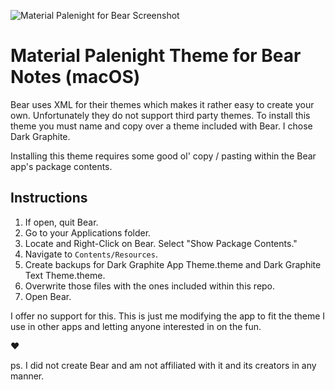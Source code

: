 ![Material Palenight for Bear Screenshot](http://r3v.in/XAUAzR/Screen-Shot-2018-12-06-01-51-54.78.png)

# Material Palenight Theme for Bear Notes (macOS)

Bear uses XML for their themes which makes it rather easy to create your own. Unfortunately they do not support third party themes. To install this theme you must name and copy over a theme included with Bear. I chose Dark Graphite.

Installing this theme requires some good ol' copy / pasting within the Bear app's package contents.

## Instructions

1. If open, quit Bear.
2. Go to your Applications folder.
3. Locate and Right-Click on Bear. Select "Show Package Contents."
4. Navigate to `Contents/Resources`. 
5. Create backups for Dark Graphite App Theme.theme and Dark Graphite Text Theme.theme.
6. Overwrite those files with the ones included within this repo.
7. Open Bear.

I offer no support for this. This is just me modifying the app to fit the theme I use in other apps and letting anyone interested in on the fun.

❤️

ps. I did not create Bear and am not affiliated with it and its creators in any manner.
